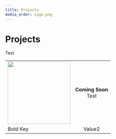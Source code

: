 ```yaml
---
title: Projects
media_order: Logo.png
---
```


# Projects

Test

| | |
|:- |:-:|
| <img src="https://hampoelz.net/user/pages/home/_projects/Logo.png" width="200"/> | **Coming Soon** <br/> Test|
| Bold Key   | Value2 |